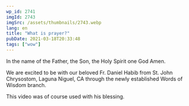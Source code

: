 ```yaml
---
wp_id: 2741
imgId: 2743
imgSrc: /assets/thumbnails/2743.webp
lang: en
title: "What is prayer?"
pubDate: 2021-03-18T20:33:48
tags: ["wow"]
---
```


<!-- page: 6 -->

<p>In the name of the Father, the Son, the Holy Spirit one God Amen.</p>
<p>We are excited to be with our beloved Fr. Daniel Habib from St. John Chrysostom, Laguna Niguel, CA through the newly established Words of Wisdom branch.</p>
<p>This video was of course used with his blessing.</p>
<p>&nbsp;</p>
